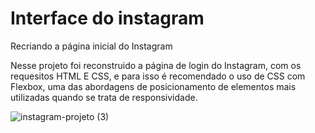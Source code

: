 # Interface do instagram

Recriando a página inicial do Instagram

Nesse projeto foi reconstruido a página de login 
do Instagram, com os requesitos HTML E CSS, e para 
isso é recomendado o uso de CSS com Flexbox, 
uma das abordagens de posicionamento de elementos 
mais utilizadas 
quando se trata de responsividade.

![instagram-projeto (3)](https://user-images.githubusercontent.com/88461178/178110132-4b7a4d5f-6623-4652-9b04-95fbf4c55edc.PNG)
